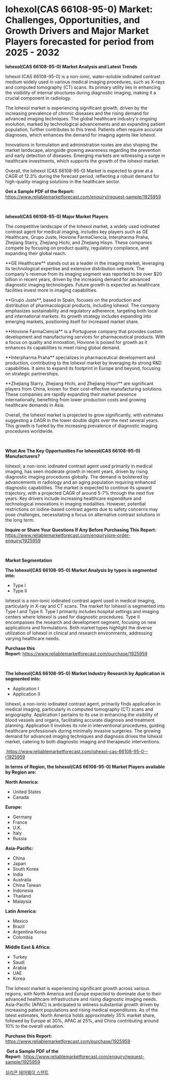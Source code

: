 <p><h1>Iohexol(CAS 66108-95-0) Market: Challenges, Opportunities, and Growth Drivers and Major Market Players forecasted for period from 2025 - 2032</h1></p><p><strong>Iohexol(CAS 66108-95-0) Market Analysis and Latest Trends</strong></p>
<p><p>Iohexol (CAS 66108-95-0) is a non-ionic, water-soluble iodinated contrast medium widely used in various medical imaging procedures, such as X-rays and computed tomography (CT) scans. Its primary utility lies in enhancing the visibility of internal structures during diagnostic imaging, making it a crucial component in radiology.</p><p>The Iohexol market is experiencing significant growth, driven by the increasing prevalence of chronic diseases and the rising demand for advanced imaging techniques. The global healthcare industry's ongoing evolution, marked by technological advancements and an expanding patient population, further contributes to this trend. Patients often require accurate diagnoses, which enhances the demand for imaging agents like Iohexol.</p><p>Innovations in formulation and administration routes are also shaping the market landscape, alongside growing awareness regarding the prevention and early detection of diseases. Emerging markets are witnessing a surge in healthcare investments, which supports the growth of the Iohexol market.</p><p>Overall, the Iohexol (CAS 66108-95-0) Market is expected to grow at a CAGR of 12.3% during the forecast period, reflecting a robust demand for high-quality imaging solutions in the healthcare sector.</p></p>
<p><strong>Get a Sample PDF of the Report:&nbsp;</strong> <a href="https://www.reliablemarketforecast.com/enquiry/request-sample/1925959?utm_campaign=1080&utm_medium=2&utm_source=Github&utm_content=ia&utm_term=15012025&utm_id=iohexolcas-66108-95-0">https://www.reliablemarketforecast.com/enquiry/request-sample/1925959</a></p>
<p>&nbsp;</p>
<p><strong>Iohexol(CAS 66108-95-0) Major Market Players</strong></p>
<p><p>The competitive landscape of the Iohexol market, a widely used iodinated contrast agent for medical imaging, includes key players such as GE Healthcare, Grupo Juste, Hovione FarmaCiencia, Interpharma Praha, Zhejiang Starry, Zhejiang Hichi, and Zhejiang Hisyn. These companies compete by focusing on product quality, regulatory compliance, and expanding their global reach.</p><p>**GE Healthcare** stands out as a leader in the imaging market, leveraging its technological expertise and extensive distribution network. The company's revenue from its imaging segment was reported to be over $20 billion in recent years, driven by the increasing demand for advanced diagnostic imaging technologies. Future growth is expected as healthcare facilities invest more in imaging capabilities.</p><p>**Grupo Juste**, based in Spain, focuses on the production and distribution of pharmacological products, including Iohexol. The company emphasizes sustainability and regulatory adherence, targeting both local and international markets. Its growth strategy includes expanding into emerging markets, positioning itself for increased market share.</p><p>**Hovione FarmaCiencia** is a Portuguese company that provides custom development and manufacturing services for pharmaceutical products. With a focus on quality and innovation, Hovione is poised for growth as it enhances its capabilities to meet rising global demand.</p><p>**Interpharma Praha** specializes in pharmaceutical development and production, contributing to the Iohexol market by leveraging its strong R&D capabilities. It aims to expand its footprint in Europe and beyond, focusing on strategic partnerships.</p><p>**Zhejiang Starry, Zhejiang Hichi, and Zhejiang Hisyn** are significant players from China, known for their cost-effective manufacturing solutions. These companies are rapidly expanding their market presence internationally, benefiting from lower production costs and growing healthcare demands in Asia.</p><p>Overall, the Iohexol market is projected to grow significantly, with estimates suggesting a CAGR in the lower double digits over the next several years. This growth is fueled by the increasing prevalence of diagnostic imaging procedures worldwide.</p></p>
<p>&nbsp;</p>
<p><strong>What Are The Key Opportunities For Iohexol(CAS 66108-95-0) Manufacturers?</strong></p>
<p><p>Iohexol, a non-ionic iodinated contrast agent used primarily in medical imaging, has seen moderate growth in recent years, driven by rising diagnostic imaging procedures globally. The demand is bolstered by advancements in radiology and an aging population requiring enhanced diagnostic capabilities. The market is expected to continue its upward trajectory, with a projected CAGR of around 5-7% through the next five years. Key drivers include increasing healthcare expenditure and technological innovations in imaging modalities. However, potential restrictions on iodine-based contrast agents due to safety concerns may pose challenges, necessitating a focus on alternative contrast solutions in the long term.</p></p>
<p><strong>Inquire or Share Your Questions If Any Before Purchasing This Report:</strong> <a href="https://www.reliablemarketforecast.com/enquiry/pre-order-enquiry/1925959?utm_campaign=1080&utm_medium=2&utm_source=Github&utm_content=ia&utm_term=15012025&utm_id=iohexolcas-66108-95-0">https://www.reliablemarketforecast.com/enquiry/pre-order-enquiry/1925959</a></p>
<p>&nbsp;</p>
<p><strong>Market Segmentation</strong></p>
<p><strong>The Iohexol(CAS 66108-95-0) Market Analysis by types is segmented into:</strong></p>
<p><ul><li>Type I</li><li>Type II</li></ul></p>
<p><p>Iohexol is a non-ionic iodinated contrast agent used in medical imaging, particularly in X-ray and CT scans. The market for Iohexol is segmented into Type I and Type II. Type I primarily includes hospital settings and imaging centers where Iohexol is used for diagnostic procedures. Type II encompasses the research and development segment, focusing on new applications and formulations. Both market types highlight the diverse utilization of Iohexol in clinical and research environments, addressing varying healthcare needs.</p></p>
<p><strong>Purchase this Report:&nbsp;</strong><a href="https://www.reliablemarketforecast.com/purchase/1925959?utm_campaign=1080&utm_medium=2&utm_source=Github&utm_content=ia&utm_term=15012025&utm_id=iohexolcas-66108-95-0">https://www.reliablemarketforecast.com/purchase/1925959</a></p>
<p>&nbsp;</p>
<p><strong>The Iohexol(CAS 66108-95-0) Market Industry Research by Application is segmented into:</strong></p>
<p><ul><li>Application I</li><li>Application II</li></ul></p>
<p><p>Iohexol, a non-ionic iodinated contrast agent, primarily finds application in medical imaging, particularly in computed tomography (CT) scans and angiography. Application I pertains to its use in enhancing the visibility of blood vessels and organs, facilitating accurate diagnosis and treatment planning. Application II involves its role in interventional procedures, guiding healthcare professionals during minimally invasive surgeries. The growing demand for advanced imaging techniques and diagnosis drives the Iohexol market, catering to both diagnostic imaging and therapeutic interventions.</p></p>
<p><a href="https://www.reliablemarketforecast.com/iohexol-cas-66108-95-0--r1925959?utm_campaign=1080&utm_medium=2&utm_source=Github&utm_content=ia&utm_term=15012025&utm_id=iohexolcas-66108-95-0">&nbsp;https://www.reliablemarketforecast.com/iohexol-cas-66108-95-0--r1925959</a></p>
<p><strong>In terms of Region, the Iohexol(CAS 66108-95-0) Market Players available by Region are:</strong></p>
<p>
    <p> <strong> North America: </strong>
        <ul>
            <li>United States</li>
            <li>Canada</li>
        </ul>
        </p> 
    <p> <strong> Europe: </strong>
        <ul>
            <li>Germany</li>
            <li>France</li>
            <li>U.K.</li>
            <li>Italy</li>
            <li>Russia</li>
        </ul>
        </p> 
    <p> <strong> Asia-Pacific: </strong>
        <ul>
            <li>China</li>
            <li>Japan</li>
            <li>South Korea</li>
            <li>India</li>
            <li>Australia</li>
            <li>China Taiwan</li>
            <li>Indonesia</li>
            <li>Thailand</li>
            <li>Malaysia</li>
        </ul>
        </p> 
    <p> <strong> Latin America: </strong>
        <ul>
            <li>Mexico</li>
            <li>Brazil</li>
            <li>Argentina Korea</li>
            <li>Colombia</li>
        </ul>
        </p> 
    <p> <strong> Middle East & Africa: </strong>
        <ul>
            <li>Turkey</li>
            <li>Saudi</li>
            <li>Arabia</li>
            <li>UAE</li>
            <li>Korea</li>
        </ul>
    </p>
    </p>
<p><p>The Iohexol market is experiencing significant growth across various regions, with North America and Europe expected to dominate due to their advanced healthcare infrastructure and rising diagnostic imaging needs. Asia-Pacific (APAC) is anticipated to witness substantial growth driven by increasing patient populations and rising medical expenditures. As of the latest estimates, North America holds approximately 35% market share, followed by Europe at 30%, APAC at 25%, and China contributing around 10% to the overall valuation.</p></p>
<p><strong>Purchase this Report: </strong><a href="https://www.reliablemarketforecast.com/purchase/1925959?utm_campaign=1080&utm_medium=2&utm_source=Github&utm_content=ia&utm_term=15012025&utm_id=iohexolcas-66108-95-0">https://www.reliablemarketforecast.com/purchase/1925959</a></p>
<p>&nbsp;<strong>Get a Sample PDF of the Report:&nbsp;&nbsp;</strong><a href="https://www.reliablemarketforecast.com/enquiry/request-sample/1925959?utm_campaign=1080&utm_medium=2&utm_source=Github&utm_content=ia&utm_term=15012025&utm_id=iohexolcas-66108-95-0">https://www.reliablemarketforecast.com/enquiry/request-sample/1925959</a></p>
<p><strong></strong></p>
<p><p><a href="https://github.com/sougarounis/Market-Research-Report-List-6/blob/main/408490331206.md?utm_campaign=1080&utm_medium=2&utm_source=Github&utm_content=ia&utm_term=15012025&utm_id=iohexolcas-66108-95-0">실리콘 에어웨이 스텐트</a></p></p>